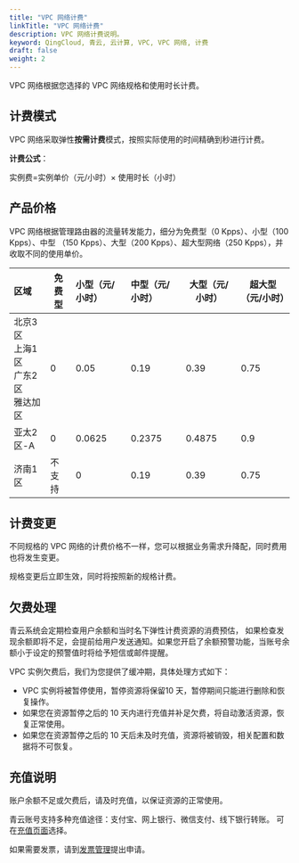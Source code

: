 ```yaml
---
title: "VPC 网络计费"
linkTitle: "VPC 网络计费"
description: VPC 网络计费说明。
keyword: QingCloud, 青云, 云计算, VPC, VPC 网络, 计费
draft: false
weight: 2
---
```


VPC 网络根据您选择的 VPC 网络规格和使用时长计费。

## 计费模式

VPC 网络采取弹性**按需计费**模式，按照实际使用的时间精确到秒进行计费。

**计费公式**：

实例费=实例单价（元/小时）× 使用时长（小时）

## 产品价格

VPC 网络根据管理路由器的流量转发能力，细分为免费型（0 Kpps）、小型（100 Kpps）、中型 （150 Kpps）、大型（200 Kpps）、超大型网络（250 Kpps），并收取不同的使用单价。

| 区域                                         | 免费型 | 小型（元/小时） | 中型（元/小时） | 大型（元/小时） | 超大型（元/小时） |
| :------------------------------------------- | ------ | :-------------- | :-------------- | --------------- | ----------------- |
| 北京3区<br/>上海1区<br/>广东2区<br/>雅达加区 | 0      | 0.05            | 0.19            | 0.39            | 0.75              |
| 亚太2区-A                                    | 0      | 0.0625          | 0.2375          | 0.4875          | 0.9               |
| 济南1区                                      | 不支持 | 0               | 0.19            | 0.39            | 0.75              |



## 计费变更

不同规格的 VPC 网络的计费价格不一样，您可以根据业务需求升降配，同时费用也将发生变更。

规格变更后立即生效，同时将按照新的规格计费。

## 欠费处理

青云系统会定期检查用户余额和当时名下弹性计费资源的消费预估， 如果检查发现余额即将不足，会提前给用户发送通知。如果您开启了余额预警功能，当账号余额小于设定的预警值时将给予短信或邮件提醒。

VPC 实例欠费后，我们为您提供了缓冲期，具体处理方式如下：

- VPC 实例将被暂停使用，暂停资源将保留10 天，暂停期间只能进行删除和恢复操作。
- 如果您在资源暂停之后的 10 天内进行充值并补足欠费，将自动激活资源，恢复正常使用。
- 如果您在资源暂停之后的 10 天后未及时充值，资源将被销毁，相关配置和数据将不可恢复。

## 充值说明

账户余额不足或欠费后，请及时充值，以保证资源的正常使用。

青云账号支持多种充值途径：支付宝、网上银行、微信支付、线下银行转账。 可在[充值页面](https://console.qingcloud.com/finance/wallet/)选择。

如果需要发票，请到[发票管理](https://console.qingcloud.com/finance/invoices/)提出申请。
